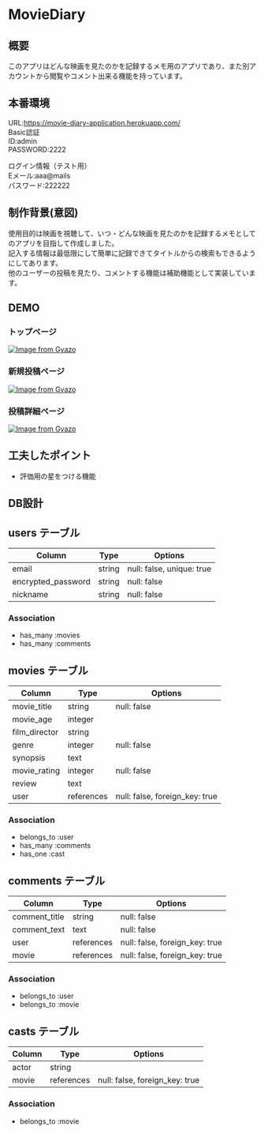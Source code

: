 # MovieDiary
  
## 概要
  
このアプリはどんな映画を見たのかを記録するメモ用のアプリであり、また別アカウントから閲覧やコメント出来る機能を持っています。
  
## 本番環境
  
URL:https://movie-diary-application.herokuapp.com/  
Basic認証  
ID:admin  
PASSWORD:2222  
  
ログイン情報（テスト用）  
Eメール:aaa@mails  
パスワード:222222  
  

## 制作背景(意図)
  
使用目的は映画を視聴して、いつ・どんな映画を見たのかを記録するメモとしてのアプリを目指して作成しました。  
記入する情報は最低限にして簡単に記録できてタイトルからの検索もできるようにしてあります。  
他のユーザーの投稿を見たり、コメントする機能は補助機能として実装しています。
  
## DEMO
  
  ### トップページ
[![Image from Gyazo](https://i.gyazo.com/bc23349c5356e60ffadff99696ea7aa1.png)](https://gyazo.com/bc23349c5356e60ffadff99696ea7aa1)  
  
  ### 新規投稿ページ
[![Image from Gyazo](https://i.gyazo.com/d6b5738ad933a78c389e138f872d5534.png)](https://gyazo.com/d6b5738ad933a78c389e138f872d5534)  
  
  ### 投稿詳細ページ
[![Image from Gyazo](https://i.gyazo.com/d0bdf020577ccaa377b949a131bb4ba0.png)](https://gyazo.com/d0bdf020577ccaa377b949a131bb4ba0)  
  
## 工夫したポイント
  
- 評価用の星をつける機能
  
## DB設計
  

## users テーブル

| Column             | Type    | Options                        |
| ------------------ | ------- | ------------------------------ |
| email              | string  | null: false, unique: true      |
| encrypted_password | string  | null: false                    |
| nickname           | string  | null: false                    |

### Association

- has_many :movies
- has_many :comments


## movies テーブル

| Column               | Type       | Options                        |
| -------------------- | ---------- | ------------------------------ |
| movie_title          | string     | null: false                    |
| movie_age            | integer    |                                |
| film_director        | string     |                                |
| genre                | integer    | null: false                    |
| synopsis             | text       |                                |
| movie_rating         | integer    | null: false                    |
| review               | text       |                                |
| user                 | references | null: false, foreign_key: true |

### Association

- belongs_to :user
- has_many :comments
- has_one :cast


## comments テーブル

| Column               | Type       | Options                        |
| -------------------- | ---------- | ------------------------------ |
| comment_title        | string     | null: false                    |
| comment_text         | text       | null: false                    |
| user                 | references | null: false, foreign_key: true |
| movie                | references | null: false, foreign_key: true |

### Association

- belongs_to :user
- belongs_to :movie


## casts テーブル

| Column             | Type       | Options                        |
| ------------------ | ---------- | ------------------------------ |
| actor              | string     |                                |
| movie              | references | null: false, foreign_key: true |

### Association

- belongs_to :movie

